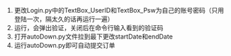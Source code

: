 1. 更改Login.py中的TextBox_UserID和TextBox_Psw为自己的账号密码（只用登陆一次，隔太久的话再运行一遍）
2. 运行，会弹出验证，关闭后在命令行输入看到的验证码
3. 打开autoDown.py文件拉到最下更改startDate和endDate
4. 运行autoDown.py即可自动提交订单